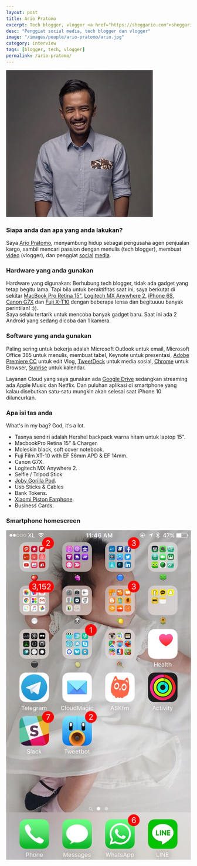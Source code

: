 ```yaml
---
layout: post
title: Ario Pratomo
excerpt: Tech blogger, vlogger <a href="https://sheggario.com">sheggario.com</a>
desc: "Penggiat social media, tech blogger dan vlogger"
image: "/images/people/ario-pratomo/ario.jpg"
category: interview
tags: [blogger, tech, vlogger]
permalink: /ario-pratomo/
---
```


![Ario Pratomo](/images/people/ario-pratomo/ario.jpg)

### Siapa anda dan apa yang anda lakukan?
Saya [Ario Pratomo](http://sheggario.com), menyambung hidup sebagai pengusaha agen penjualan kargo, sambil mencari passion dengan menulis (tech blogger), membuat [video](https://www.youtube.com/user/sheggario) (vlogger), dan penggiat [social](https://twitter.com/sheggario) [media](https://instagram.com/sheggario). 

### Hardware yang anda gunakan
Hardware yang digunakan: Berhubung tech blogger, tidak ada gadget yang tetap begitu lama. Tapi bila untuk beraktifitas saat ini, saya berkutat di sekitar [MacBook Pro Retina 15"](https://en.wikipedia.org/wiki/MacBook_Pro), [Logitech MX Anywhere 2](http://www.logitech.com/en-us/product/mx-anywhere2), [iPhone 6S](http://www.apple.com/iphone/), [Canon G7X](https://en.wikipedia.org/wiki/Canon_PowerShot_G7_X) dan [Fuji X-T10](http://www.fujifilm.com/products/digital_cameras/x/fujifilm_x_t10/) dengan beberapa lensa dan begituuuu banyak perintilan! :)).    
Saya selalu tertarik untuk mencoba banyak gadget baru. Saat ini ada 2 Android yang sedang dicoba dan 1 kamera.

### Software yang anda gunakan
Paling sering untuk bekerja adalah Microsoft Outlook untuk email, Microsoft Office 365 untuk menulis, membuat tabel, Keynote untuk presentasi, [Adobe Premiere CC](https://www.adobe.com/products/premiere.html) untuk edit Vlog, [TweetDeck](https://tweetdeck.twitter.com/) untuk media sosial, [Chrome](https://www.google.com/chrome/) untuk Browser, [Sunrise](https://www.sunrise.am/) untuk kalendar.    

Layanan Cloud yang saya gunakan ada [Google Drive](https://www.google.com/drive/) sedangkan streaming ada Apple Music dan Netflix. Dan puluhan aplikasi di smartphone yang kalau disebutkan satu-satu mungkin akan selesai saat iPhone 10 diluncurkan.


### Apa isi tas anda
What's in my bag? God, it’s a lot. 

- Tasnya sendiri adalah Hershel backpack warna hitam untuk laptop 15".
- MacbookPro Retina 15” & Charger.
- Moleskin black, soft cover notebook.
- Fuji Film XT-10 with EF 56mm APD & EF 14mm.
- Canon G7X.
- Logitech MX Anywhere 2.
- Selfie / Tripod Stick
- [Joby Gorilla Pod](http://joby.com/gorillapod).
- Usb Sticks & Cables
- Bank Tokens.
- [Xiaomi Piston Earphone](http://www.mi.com/en/headphones/).
- Business Cards.


### Smartphone homescreen
![Ario Pratomo smartphone homescreen](/images/people/ario-pratomo/homescreen.jpg)
